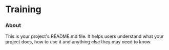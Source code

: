 Training
========

### About

This is your project's README.md file. It helps users understand what your
project does, how to use it and anything else they may need to know.
